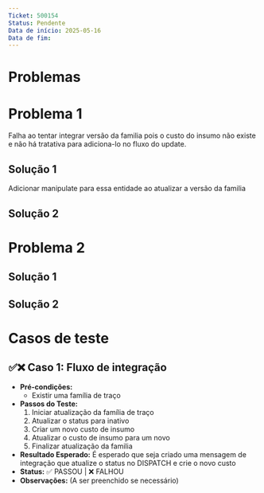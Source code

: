 ```yaml
---
Ticket: 500154
Status: Pendente
Data de início: 2025-05-16
Data de fim:
---
```

# Problemas
# Problema 1

Falha ao tentar integrar versão da familia pois o custo do insumo não existe e não há tratativa para adiciona-lo no fluxo do update.

## Solução 1

Adicionar manipulate para essa entidade ao atualizar a versão da familia 
## Solução 2




# Problema 2



## Solução 1



## Solução 2


# Casos de teste

## ✅❌ Caso 1: Fluxo de integração

- **Pré-condições:**
    - Existir uma família de traço 
- **Passos do Teste:**
    1. Iniciar atualização da família de traço
    2. Atualizar o status para inativo
    3. Criar um novo custo de insumo
    4. Atualizar o custo de insumo para um novo
    5. Finalizar atualização da familia
- **Resultado Esperado:** É esperado que seja criado uma mensagem de integração que atualize o status no DISPATCH e crie o novo custo
- **Status:** ✅ PASSOU | ❌ FALHOU
- **Observações:** (A ser preenchido se necessário)